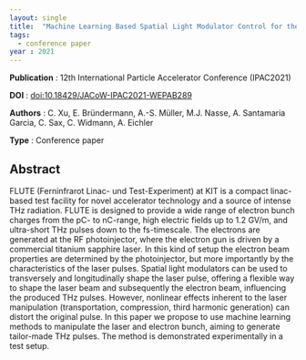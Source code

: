 ```yaml
---
layout: single
title:  "Machine Learning Based Spatial Light Modulator Control for the Photoinjector Laser at FLUTE"
tags:
  - conference paper
year : 2021
---
```


__Publication__ : 12th International Particle Accelerator Conference (IPAC2021)

__DOI__         : [doi:10.18429/JACoW-IPAC2021-WEPAB289](https://doi.org/10.18429/JACoW-IPAC2021-WEPAB289)

__Authors__     : C. Xu, E. Bründermann, A.-S. Müller, M.J. Nasse, A. Santamaria Garcia, C. Sax, C. Widmann, A. Eichler

__Type__        : Conference paper

## Abstract

FLUTE (Ferninfrarot Linac- und Test-Experiment) at KIT is a compact linac-based test facility for novel accelerator technology and a source of intense THz radiation. FLUTE is designed to provide a wide range of electron bunch charges from the pC- to nC-range, high electric fields up to 1.2 GV/m, and ultra-short THz pulses down to the fs-timescale. The electrons are generated at the RF photoinjector, where the electron gun is driven by a commercial titanium sapphire laser. In this kind of setup the electron beam properties are determined by the photoinjector, but more importantly by the characteristics of the laser pulses. Spatial light modulators can be used to transversely and longitudinally shape the laser pulse, offering a flexible way to shape the laser beam and subsequently the electron beam, influencing the produced THz pulses. However, nonlinear effects inherent to the laser manipulation (transportation, compression, third harmonic generation) can distort the original pulse. In this paper we propose to use machine learning methods to manipulate the laser and electron bunch, aiming to generate tailor-made THz pulses. The method is demonstrated experimentally in a test setup.
